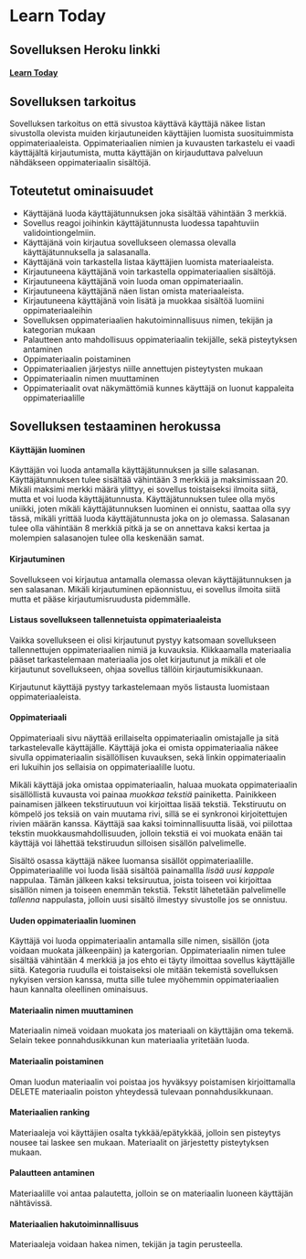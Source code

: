 # Learn Today

## Sovelluksen Heroku linkki
#### [Learn Today](https://tsoha-studyapp.herokuapp.com/)

## Sovelluksen tarkoitus

Sovelluksen tarkoitus on että sivustoa käyttävä käyttäjä näkee listan sivustolla olevista muiden kirjautuneiden käyttäjien luomista suosituimmista oppimateriaaleista. Oppimateriaalien nimien ja kuvausten tarkastelu ei vaadi käyttäjältä kirjautumista, mutta käyttäjän on kirjauduttava palveluun nähdäkseen oppimateriaalin sisältöjä.

## Toteutetut ominaisuudet
* Käyttäjänä luoda käyttäjätunnuksen joka sisältää vähintään 3 merkkiä.
* Sovellus reagoi joihinkin käyttäjätunnusta luodessa tapahtuviin validointiongelmiin.
* Käyttäjänä voin kirjautua sovellukseen olemassa olevalla käyttäjätunnuksella ja salasanalla.
* Käyttäjänä voin tarkastella listaa käyttäjien luomista materiaaleista.
* Kirjautuneena käyttäjänä voin tarkastella oppimateriaalien sisältöjä.
* Kirjautuneena käyttäjänä voin luoda oman oppimateriaalin.
* Kirjautuneena käyttäjänä näen listan omista materiaaleista.
* Kirjautuneena käyttäjänä voin lisätä ja muokkaa sisältöä luomiini oppimateriaaleihin
* Sovelluksen oppimateriaalien hakutoiminnallisuus nimen, tekijän ja kategorian mukaan
* Palautteen anto mahdollisuus oppimateriaalin tekijälle, sekä pisteytyksen antaminen
* Oppimateriaalin poistaminen
* Oppimateriaalien järjestys niille annettujen pisteytysten mukaan
* Oppimateriaalin nimen muuttaminen
* Oppimateriaalit ovat näkymättömiä kunnes käyttäjä on luonut kappaleita oppimateriaalille

## Sovelluksen testaaminen herokussa
#### Käyttäjän luominen
Käyttäjän voi luoda antamalla käyttäjätunnuksen ja sille salasanan. Käyttäjätunnuksen tulee sisältää vähintään 3 merkkiä ja maksimissaan 20. Mikäli maksimi merkki määrä ylittyy, ei sovellus toistaiseksi ilmoita siitä, mutta et voi luoda käyttäjätunnusta. Käyttäjätunnuksen tulee olla myös uniikki, joten mikäli käyttäjätunnuksen luominen ei onnistu, saattaa olla syy tässä, mikäli yrittää luoda käyttäjätunnusta joka on jo olemassa. Salasanan tulee olla vähintään 8 merkkiä pitkä ja se on annettava kaksi kertaa ja molempien salasanojen tulee olla keskenään samat.

#### Kirjautuminen
Sovellukseen voi kirjautua antamalla olemassa olevan käyttäjätunnuksen ja sen salasanan. Mikäli kirjautuminen epäonnistuu, ei sovellus ilmoita siitä mutta et pääse kirjautumisruudusta pidemmälle.

#### Listaus sovellukseen tallennetuista oppimateriaaleista
Vaikka sovellukseen ei olisi kirjautunut pystyy katsomaan sovellukseen tallennettujen oppimateriaalien nimiä ja kuvauksia. Klikkaamalla materiaalia pääset tarkastelemaan materiaalia jos olet kirjautunut ja mikäli et ole kirjautunut sovellukseen, ohjaa sovellus tällöin kirjautumisikkunaan.

Kirjautunut käyttäjä pystyy tarkastelemaan myös listausta luomistaan oppimateriaaleista.

#### Oppimateriaali
Oppimateriaali sivu näyttää erillaiselta oppimateriaalin omistajalle ja sitä tarkastelevalle käyttäjälle. Käyttäjä joka ei omista oppimateriaalia näkee sivulla oppimateriaalin sisällöllisen kuvauksen, sekä linkin oppimateriaalin eri lukuihin jos sellaisia on oppimateriaalille luotu.

Mikäli käyttäjä joka omistaa oppimateriaalin, haluaa muokata oppimateriaalin sisällöllistä kuvausta voi painaa *muokkaa tekstiä* painiketta. Painikkeen painamisen jälkeen tekstiruutuun voi kirjoittaa lisää tekstiä. Tekstiruutu on kömpelö jos teksiä on vain muutama rivi, sillä se ei synkronoi kirjoitettujen rivien määrän kanssa. Käyttäjä saa kaksi toiminnallisuutta lisää, voi piilottaa tekstin muokkausmahdollisuuden, jolloin tekstiä ei voi muokata enään tai käyttäjä voi lähettää tekstiruudun silloisen sisällön palvelimelle.

Sisältö osassa käyttäjä näkee luomansa sisällöt oppimateriaalille. Oppimateriaalille voi luoda lisää sisältöä painamallla *lisää uusi kappale* nappulaa. Tämän jälkeen kaksi teksiruutua, joista toiseen voi kirjoittaa sisällön nimen ja toiseen enemmän tekstiä. Tekstit lähetetään palvelimelle *tallenna* nappulasta, jolloin uusi sisältö ilmestyy sivustolle jos se onnistuu.

#### Uuden oppimateriaalin luominen
Käyttäjä voi luoda oppimateriaalin antamalla sille nimen, sisällön (jota voidaan muokata jälkeenpäin) ja katergorian. Oppimateriaalin nimen tulee sisältää vähintään 4 merkkiä ja jos ehto ei täyty ilmoittaa sovellus käyttäjälle siitä. Kategoria ruudulla ei toistaiseksi ole mitään tekemistä sovelluksen nykyisen version kanssa, mutta sille tulee myöhemmin oppimateriaalien haun kannalta oleellinen ominaisuus.

#### Materiaalin nimen muuttaminen
Materiaalin nimeä voidaan muokata jos materiaali on käyttäjän oma tekemä. Selain tekee ponnahdusikkunan kun materiaalia yritetään luoda.

#### Materiaalin poistaminen
Oman luodun materiaalin voi poistaa jos hyväksyy poistamisen kirjoittamalla DELETE materiaalin poiston yhteydessä tulevaan ponnahdusikkunaan.

#### Materiaalien ranking
Materiaaleja voi käyttäjien osalta tykkää/epätykkää, jolloin sen pisteytys nousee tai laskee sen mukaan. Materiaalit on järjestetty pisteytyksen mukaan.

#### Palautteen antaminen
Materiaalille voi antaa palautetta, jolloin se on materiaalin luoneen käyttäjän nähtävissä.

#### Materiaalien hakutoiminnallisuus
Materiaaleja voidaan hakea nimen, tekijän ja tagin perusteella.
